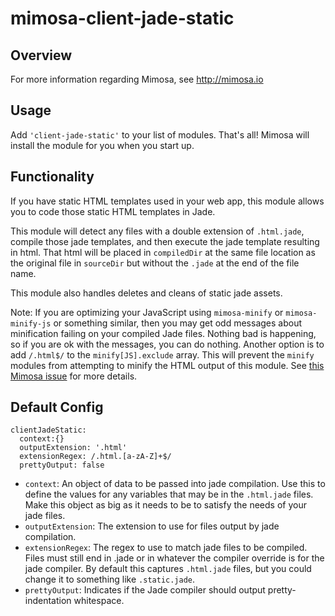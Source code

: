 mimosa-client-jade-static
===========

## Overview

For more information regarding Mimosa, see http://mimosa.io

## Usage

Add `'client-jade-static'` to your list of modules.  That's all!  Mimosa will install the module for you when you start up.

## Functionality

If you have static HTML templates used in your web app, this module allows you to code those static HTML templates in Jade.

This module will detect any files with a double extension of `.html.jade`, compile those jade templates, and then execute the jade template resulting in html. That html will be placed in `compiledDir` at the same file location as the original file in `sourceDir` but without the `.jade` at the end of the file name.

This module also handles deletes and cleans of static jade assets.

Note: If you are optimizing your JavaScript using `mimosa-minify` or `mimosa-minify-js` or something similar, then you may get odd messages about minification failing on your compiled Jade files.  Nothing bad is happening, so if you are ok with the messages, you can do nothing.  Another option is to add `/.html$/` to the `minify[JS].exclude` array. This will prevent the `minify` modules from attempting to minify the HTML output of this module. See [this Mimosa issue](https://github.com/dbashford/mimosa/issues/320) for more details.

## Default Config

```
clientJadeStatic:
  context:{}
  outputExtension: '.html'
  extensionRegex: /.html.[a-zA-Z]+$/
  prettyOutput: false
```

* `context`: An object of data to be passed into jade compilation.  Use this to define the values for any variables that may be in the `.html.jade` files. Make this object as big as it needs to be to satisfy the needs of your jade files.
* `outputExtension`: The extension to use for files output by jade compilation.
* `extensionRegex`: The regex to use to match jade files to be compiled. Files must still end in .jade or in whatever the compiler override is for the jade compiler.  By default this captures `.html.jade` files, but you could change it to something like `.static.jade`.
* `prettyOutput`: Indicates if the Jade compiler should output pretty-indentation whitespace.
